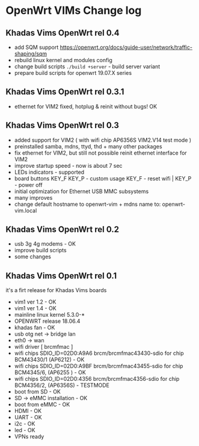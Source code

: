 # OpenWrt VIMs Change log

## Khadas Vims OpenWrt rel 0.4

+ add SQM support https://openwrt.org/docs/guide-user/network/traffic-shaping/sqm
+ rebuild linux kernel and modules config
+ change build scripts `./build +server` - build server variant
+ prepare build scripts for openwrt 19.07.X series

## Khadas Vims OpenWrt rel 0.3.1

+ ethernet for VIM2 fixed, hotplug & reinit without bugs! OK

## Khadas Vims OpenWrt rel 0.3

+ added support for VIM2 ( with wifi chip AP6356S VIM2.V14 test mode )
+ preinstalled samba, mdns, ttyd, thd + many other packages
+ fix ethernet for VIM2, but still not possible reinit ethernet interface for VIM2
+ improve startup speed - now is about 7 sec
+ LEDs indicators - supported
+ board buttons KEY_F KEY_P - custom usage KEY_F - reset wifi | KEY_P - power off
+ initial optimization for Ethernet USB MMC subsystems
+ many improves
+ change default hostname to openwrt-vim + mdns name to: openwrt-vim.local

## Khadas Vims OpenWrt rel 0.2

+ usb 3g 4g modems - OK
+ improve build scripts
+ some changes

## Khadas Vims OpenWrt rel 0.1

it's a firt release for Khadas Vims boards

+ vim1 ver 1.2 - OK
+ vim1 ver 1.4 - OK
+ mainline linux kernel 5.3.0-*
+ OPENWRT release 18.06.4
+ khadas fan - OK
+ usb otg net -> bridge lan
+ eth0 -> wan
+ wifi driver [ brcmfmac ]
+ wifi chips SDIO_ID=02D0:A9A6 brcm/brcmfmac43430-sdio for chip BCM43430/1  (AP6212) - OK
+ wifi chips SDIO_ID=02D0:A9BF brcm/brcmfmac43455-sdio for chip BCM4345/6, (AP6255 ) - OK
+ wifi chips SDIO_ID=02D0:4356 brcm/brcmfmac4356-sdio for chip BCM4356/2, (AP6356S) - TESTMODE
+ boot from SD - OK
+ SD -> eMMC installation - OK
+ boot from eMMC - OK
+ HDMI - OK
+ UART - OK
+ i2c  - OK
+ led  - OK
+ VPNs ready

